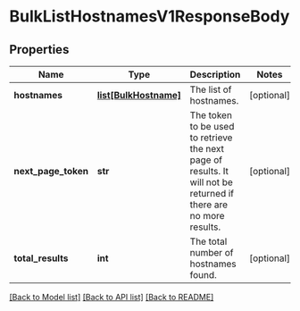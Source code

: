 # BulkListHostnamesV1ResponseBody

## Properties
Name | Type | Description | Notes
------------ | ------------- | ------------- | -------------
**hostnames** | [**list[BulkHostname]**](BulkHostname.md) | The list of hostnames. | [optional] 
**next_page_token** | **str** | The token to be used to retrieve the next page of results. It will not be returned if there are no more results. | [optional] 
**total_results** | **int** | The total number of hostnames found. | [optional] 

[[Back to Model list]](../README.md#documentation-for-models) [[Back to API list]](../README.md#documentation-for-api-endpoints) [[Back to README]](../README.md)


